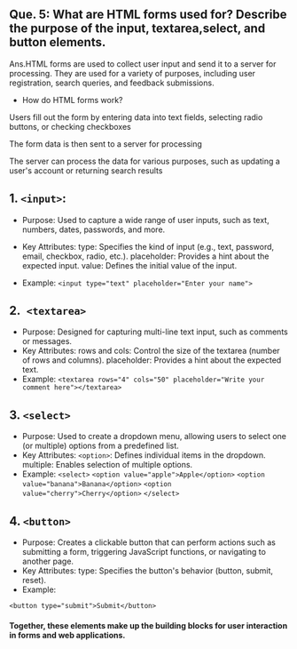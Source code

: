 ## Que. 5: What are HTML forms used for? Describe the purpose of the input, textarea,select, and button elements.

Ans.HTML forms are used to collect user input and send it to a server for processing. They are used for a variety of purposes, including user registration, search queries, and feedback submissions. 

- How do HTML forms work?

Users fill out the form by entering data into text fields, selecting radio buttons, or checking checkboxes 

The form data is then sent to a server for processing 

The server can process the data for various purposes, such as updating a user's account or returning search results 




## 1. `<input>`:
- Purpose:
 Used to capture a wide range of user inputs, such as text, numbers, dates, passwords, and more.

- Key Attributes:
type: Specifies the kind of input (e.g., text, password, email, checkbox, radio, etc.).
placeholder: Provides a hint about the expected input.
value: Defines the initial value of the input.

- Example:
`<input type="text" placeholder="Enter your name">`

## 2.` <textarea>`

- Purpose: Designed for capturing multi-line text input, such as comments or messages.
- Key Attributes:
rows and cols: Control the size of the textarea (number of rows and columns).
placeholder: Provides a hint about the expected text.
- Example:
`<textarea rows="4" cols="50" placeholder="Write your comment here"></textarea>`

## 3. `<select>`

- Purpose: Used to create a dropdown menu, allowing users to select one (or multiple) options from a predefined list.
- Key Attributes:
`<option>`: Defines individual items in the dropdown.
multiple: Enables selection of multiple options.
- Example:
`<select>`
  `<option value="apple">Apple</option>`
  `<option value="banana">Banana</option>`
  `<option value="cherry">Cherry</option>`
`</select>`


## 4. `<button>`

- Purpose: Creates a clickable button that can perform actions such as submitting a form, triggering JavaScript functions, or navigating to another page.
- Key Attributes:
type: Specifies the button's behavior (button, submit, reset).
- Example:

`<button type="submit">Submit</button>`

#### Together, these elements make up the building blocks for user interaction in forms and web applications.








